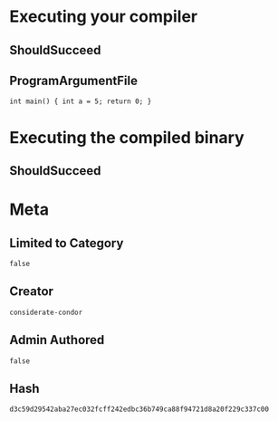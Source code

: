 # Executing your compiler

## ShouldSucceed

## ProgramArgumentFile

```
int main() { int a = 5; return 0; }
```

# Executing the compiled binary

## ShouldSucceed

# Meta

## Limited to Category

```
false
```

## Creator

```
considerate-condor
```

## Admin Authored

```
false
```

## Hash

```
d3c59d29542aba27ec032fcff242edbc36b749ca88f94721d8a20f229c337c00
```
